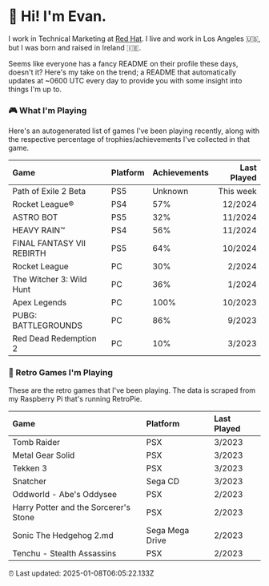 
  # 🖖 Hi! I'm Evan.

  I work in Technical Marketing at [Red Hat](https://redhat.com/). I live and work in Los Angeles 🇺🇸, but I was born and raised in Ireland 🇮🇪.
  
  Seems like everyone has a fancy README on their profile these days, doesn't it? Here's my take on the trend; a README that automatically updates at ~0600 UTC every day to provide you with some insight into things I'm up to.

  ### 🎮 What I'm Playing 

  Here's an autogenerated list of games I've been playing recently, along with the respective percentage of trophies/achievements I've collected in that game.

  | Game                      | Platform | Achievements | Last Played |
| :------------------------ | :------- | :----------- | ----------: |
| Path of Exile 2 Beta      | PS5      | Unknown      |   This week |
| Rocket League®            | PS4      | 57%          |     12/2024 |
| ASTRO BOT                 | PS5      | 32%          |     11/2024 |
| HEAVY RAIN™               | PS4      | 56%          |     11/2024 |
| FINAL FANTASY VII REBIRTH | PS5      | 64%          |     10/2024 |
| Rocket League             | PC       | 30%          |      2/2024 |
| The Witcher 3: Wild Hunt  | PC       | 36%          |      1/2024 |
| Apex Legends              | PC       | 100%         |     10/2023 |
| PUBG: BATTLEGROUNDS       | PC       | 86%          |      9/2023 |
| Red Dead Redemption 2     | PC       | 10%          |      3/2023 |

  
  ### 👾 Retro Games I'm Playing

  These are the retro games that I've been playing. The data is scraped from my Raspberry Pi that's running RetroPie.

  | Game                                  | Platform        | Last Played |
| :------------------------------------ | :-------------- | :---------- |
| Tomb Raider                           | PSX             | 3/2023      |
| Metal Gear Solid                      | PSX             | 3/2023      |
| Tekken 3                              | PSX             | 3/2023      |
| Snatcher                              | Sega CD         | 3/2023      |
| Oddworld - Abe's Oddysee              | PSX             | 2/2023      |
| Harry Potter and the Sorcerer's Stone | PSX             | 2/2023      |
| Sonic The Hedgehog 2.md               | Sega Mega Drive | 2/2023      |
| Tenchu - Stealth Assassins            | PSX             | 2/2023      |
  

  ⏰ Last updated: 2025-01-08T06:05:22.133Z
  